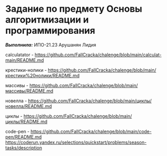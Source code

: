 # Задание по предмету Основы алгоритмизации и программирования

***Выполнила:*** ИПО-21.23 Арушанян Лидия

calculatator - https://github.com/FallCracka/chalenge/blob/main/calculat-main/README.md

крестики-нолики - https://github.com/FallCracka/chalenge/blob/main/крестики%20нолики/README.md

массивы - https://github.com/FallCracka/chalenge/blob/main/массивы/README.md

новелла - https://github.com/FallCracka/chalenge/blob/main/циклы/новелла/README.md

циклы - https://github.com/FallCracka/chalenge/blob/main/циклы/README.md

code-pen - https://github.com/FallCracka/chalenge/blob/main/code-pen/README.md
https://coderun.yandex.ru/selections/quickstart/problems/season-tasks/description
